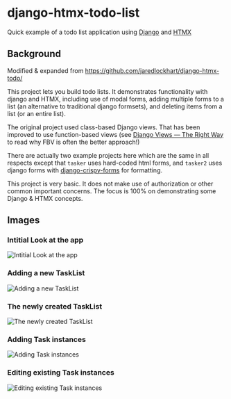 # django-htmx-todo-list

Quick example of a todo list application using [Django](https://www.djangoproject.com/) and [HTMX](https://htmx.org/)

## Background

Modified & expanded from https://github.com/jaredlockhart/django-htmx-todo/

This project lets you build todo lists. It demonstrates functionality with django and HTMX, including use of modal forms, adding multiple forms to a list (an alternative to traditional django formsets), and deleting items from a list (or an entire list).

The original project used class-based Django views. That has been improved to use function-based views (see [Django Views — The Right Way](https://spookylukey.github.io/django-views-the-right-way/) to read why FBV is often the better approach!)

There are actually two example projects here which are the same in all respects except that `tasker` uses hard-coded html forms, and `tasker2` uses django forms with [django-crispy-forms](https://github.com/django-crispy-forms/django-crispy-forms) for formatting.

This project is very basic. It does not make use of authorization or other common important concerns. The focus is 100% on demonstrating some Django & HTMX concepts.

## Images

### Intitial Look at the app

![Intitial Look at the app](/images/0_initial_look.png)

### Adding a new TaskList

![Adding a new TaskList](/images/1_add_tasklist.png)

### The newly created TaskList

![The newly created TaskList](/images/2_new_tasklist.png)

### Adding Task instances

![Adding Task instances](/images/3_adding_tasks.png)

### Editing existing Task instances

![Editing existing Task instances](/images/4_editing_tasks.png)
